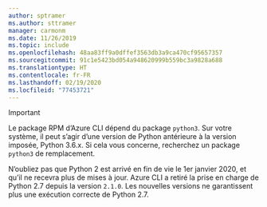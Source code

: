 ```yaml
---
author: sptramer
ms.author: sttramer
manager: carmonm
ms.date: 11/26/2019
ms.topic: include
ms.openlocfilehash: 48aa83ff9a0dffef3563db3a9ca470cf95657357
ms.sourcegitcommit: 91c1e5423bd054a948620999b559bc3a9828a688
ms.translationtype: HT
ms.contentlocale: fr-FR
ms.lasthandoff: 02/19/2020
ms.locfileid: "77453721"
---
```

> [!IMPORTANT]
>
> Le package RPM d’Azure CLI dépend du package `python3`. Sur votre système, il peut s’agir d’une version de Python antérieure à la version imposée, Python 3.6.x. Si cela vous concerne, recherchez un package `python3` de remplacement.
>
> N’oubliez pas que Python 2 est arrivé en fin de vie le 1er janvier 2020, et qu’il ne recevra plus de mises à jour. Azure CLI a retiré la prise en charge de Python 2.7 depuis la version `2.1.0`. Les nouvelles versions ne garantissent plus une exécution correcte de Python 2.7.

